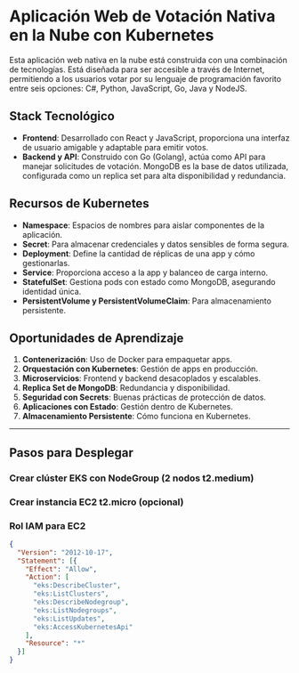 # Aplicación Web de Votación Nativa en la Nube con Kubernetes

Esta aplicación web nativa en la nube está construida con una combinación de tecnologías. Está diseñada para ser accesible a través de Internet, permitiendo a los usuarios votar por su lenguaje de programación favorito entre seis opciones: C#, Python, JavaScript, Go, Java y NodeJS.

## Stack Tecnológico

- **Frontend**: Desarrollado con React y JavaScript, proporciona una interfaz de usuario amigable y adaptable para emitir votos.
- **Backend y API**: Construido con Go (Golang), actúa como API para manejar solicitudes de votación. MongoDB es la base de datos utilizada, configurada como un replica set para alta disponibilidad y redundancia.

## Recursos de Kubernetes

- **Namespace**: Espacios de nombres para aislar componentes de la aplicación.
- **Secret**: Para almacenar credenciales y datos sensibles de forma segura.
- **Deployment**: Define la cantidad de réplicas de una app y cómo gestionarlas.
- **Service**: Proporciona acceso a la app y balanceo de carga interno.
- **StatefulSet**: Gestiona pods con estado como MongoDB, asegurando identidad única.
- **PersistentVolume y PersistentVolumeClaim**: Para almacenamiento persistente.

## Oportunidades de Aprendizaje

1. **Contenerización**: Uso de Docker para empaquetar apps.
2. **Orquestación con Kubernetes**: Gestión de apps en producción.
3. **Microservicios**: Frontend y backend desacoplados y escalables.
4. **Replica Set de MongoDB**: Redundancia y disponibilidad.
5. **Seguridad con Secrets**: Buenas prácticas de protección de datos.
6. **Aplicaciones con Estado**: Gestión dentro de Kubernetes.
7. **Almacenamiento Persistente**: Cómo funciona en Kubernetes.

---

## **Pasos para Desplegar**

### Crear clúster EKS con NodeGroup (2 nodos t2.medium)
### Crear instancia EC2 t2.micro (opcional)

### Rol IAM para EC2
```json
{
  "Version": "2012-10-17",
  "Statement": [{
    "Effect": "Allow",
    "Action": [
      "eks:DescribeCluster",
      "eks:ListClusters",
      "eks:DescribeNodegroup",
      "eks:ListNodegroups",
      "eks:ListUpdates",
      "eks:AccessKubernetesApi"
    ],
    "Resource": "*"
  }]
}
